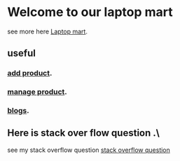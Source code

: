 # Welcome to our laptop mart

see more here [Laptop mart](https://laptop-mart.netlify.app/).

## useful

### [add product](https://laptop-mart.netlify.app/add-product).

### [manage product](https://laptop-mart.netlify.app/manage-product).

### [blogs](https://laptop-mart.netlify.app/blogs).

## Here is stack over flow question .\

see my stack overflow question [stack overflow question](https://stackoverflow.com/questions/72169084/heroku-route-does-not-work-remotely-but-locally-work)
